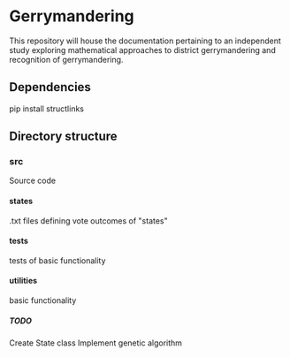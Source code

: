# Gerrymandering
<p>
  This repository will house the documentation pertaining to an independent study exploring mathematical approaches to district gerrymandering and recognition of gerrymandering.
</p>
<h2>Dependencies</h2>
pip install structlinks
<h2>Directory structure</h2>
<h3>src</h3>
Source code
<h4>states</h4>
.txt files defining vote outcomes of "states"
<h4>tests</h4>
tests of basic functionality
<h4>utilities</h4>
basic functionality
<h5>TODO</h5>
Create State class
Implement genetic algorithm
